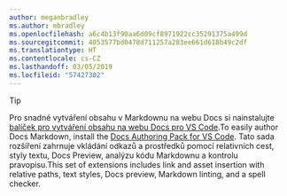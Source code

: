 ```yaml
---
author: meganbradley
ms.author: mbradley
ms.openlocfilehash: a6c4b13f90aa6d09cf8971922cc35291375a499d
ms.sourcegitcommit: 4053577bd0478d711257a283ee661d618b49c2df
ms.translationtype: HT
ms.contentlocale: cs-CZ
ms.lasthandoff: 03/05/2019
ms.locfileid: "57427302"
---
```

> [!TIP]
> <span data-ttu-id="68ac3-101">Pro snadné vytváření obsahu v Markdownu na webu Docs si nainstalujte [balíček pro vytváření obsahu na webu Docs pro VS Code](../../how-to-write-docs-auth-pack.md).</span><span class="sxs-lookup"><span data-stu-id="68ac3-101">To easily author Docs Markdown, install the [Docs Authoring Pack for VS Code](../../how-to-write-docs-auth-pack.md).</span></span> <span data-ttu-id="68ac3-102">Tato sada rozšíření zahrnuje vkládání odkazů a prostředků pomocí relativních cest, styly textu, Docs Preview, analýzu kódu Markdownu a kontrolu pravopisu.</span><span class="sxs-lookup"><span data-stu-id="68ac3-102">This set of extensions includes link and asset insertion with relative paths, text styles, Docs preview, Markdown linting, and a spell checker.</span></span>